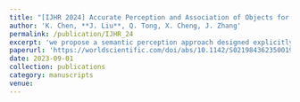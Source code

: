 ```yaml
---
title: "[IJHR 2024] Accurate Perception and Association of Objects for Humanoid Robots under Dynamic Visual SLAM"
author: 'K. Chen, **J. Liu**, Q. Tong, X. Cheng, J. Zhang'
permalink: /publication/IJHR_24
excerpt: 'we propose a semantic perception approach designed explicitly for dynamic environments, adept at distinguishing between dynamic and static objects. Furthermore, we propose two association strategies: dynamic object association based on semantic map points and static object association based on object pose information.'
paperurl: 'https://worldscientific.com/doi/abs/10.1142/S0219843623500196?af=R&srsltid=AfmBOoq-PerGK7ifqIAeHifAikQNmSONbAV_3-TSYj00vhSvyXuaWjo3'
date: 2023-09-01
collection: publications
category: manuscripts
venue: 
---
```

